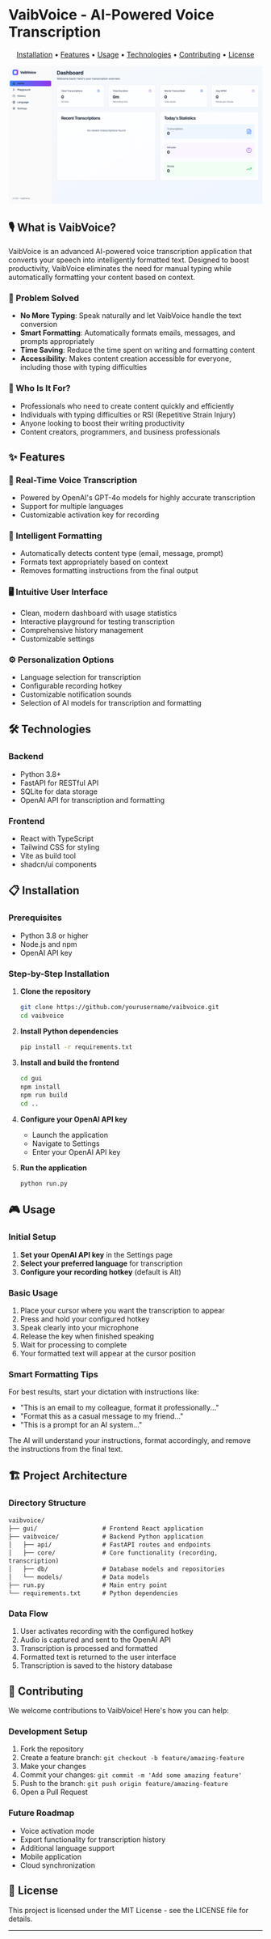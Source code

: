 # VaibVoice - AI-Powered Voice Transcription


<p align="center">
  <a href="#installation">Installation</a> •
  <a href="#features">Features</a> •
  <a href="#usage">Usage</a> •
  <a href="#technologies">Technologies</a> •
  <a href="#contributing">Contributing</a> •
  <a href="#license">License</a>
</p>

![img.png](img.png)

## 🎙️ What is VaibVoice?

VaibVoice is an advanced AI-powered voice transcription application that converts your speech into intelligently formatted text. Designed to boost productivity, VaibVoice eliminates the need for manual typing while automatically formatting your content based on context.

### 🚀 Problem Solved

- **No More Typing**: Speak naturally and let VaibVoice handle the text conversion
- **Smart Formatting**: Automatically formats emails, messages, and prompts appropriately
- **Time Saving**: Reduce the time spent on writing and formatting content
- **Accessibility**: Makes content creation accessible for everyone, including those with typing difficulties

### 👥 Who Is It For?

- Professionals who need to create content quickly and efficiently
- Individuals with typing difficulties or RSI (Repetitive Strain Injury)
- Anyone looking to boost their writing productivity
- Content creators, programmers, and business professionals

## ✨ Features

### 🎤 Real-Time Voice Transcription
- Powered by OpenAI's GPT-4o models for highly accurate transcription
- Support for multiple languages
- Customizable activation key for recording

### 🧠 Intelligent Formatting
- Automatically detects content type (email, message, prompt)
- Formats text appropriately based on context
- Removes formatting instructions from the final output

### 🖥️ Intuitive User Interface
- Clean, modern dashboard with usage statistics
- Interactive playground for testing transcription
- Comprehensive history management
- Customizable settings

### ⚙️ Personalization Options
- Language selection for transcription
- Configurable recording hotkey
- Customizable notification sounds
- Selection of AI models for transcription and formatting

## 🛠️ Technologies

### Backend
- Python 3.8+
- FastAPI for RESTful API
- SQLite for data storage
- OpenAI API for transcription and formatting

### Frontend
- React with TypeScript
- Tailwind CSS for styling
- Vite as build tool
- shadcn/ui components

## 📋 Installation

### Prerequisites
- Python 3.8 or higher
- Node.js and npm
- OpenAI API key

### Step-by-Step Installation

1. **Clone the repository**
   ```bash
   git clone https://github.com/yourusername/vaibvoice.git
   cd vaibvoice
   ```

2. **Install Python dependencies**
   ```bash
   pip install -r requirements.txt
   ```

3. **Install and build the frontend**
   ```bash
   cd gui
   npm install
   npm run build
   cd ..
   ```

4. **Configure your OpenAI API key**
   - Launch the application
   - Navigate to Settings
   - Enter your OpenAI API key

5. **Run the application**
   ```bash
   python run.py
   ```

## 🎮 Usage

### Initial Setup
1. **Set your OpenAI API key** in the Settings page
2. **Select your preferred language** for transcription
3. **Configure your recording hotkey** (default is Alt)

### Basic Usage
1. Place your cursor where you want the transcription to appear
2. Press and hold your configured hotkey
3. Speak clearly into your microphone
4. Release the key when finished speaking
5. Wait for processing to complete
6. Your formatted text will appear at the cursor position

### Smart Formatting Tips
For best results, start your dictation with instructions like:
- "This is an email to my colleague, format it professionally..."
- "Format this as a casual message to my friend..."
- "This is a prompt for an AI system..."

The AI will understand your instructions, format accordingly, and remove the instructions from the final text.

## 🏗️ Project Architecture

### Directory Structure
```
vaibvoice/
├── gui/                  # Frontend React application
├── vaibvoice/            # Backend Python application
│   ├── api/              # FastAPI routes and endpoints
│   ├── core/             # Core functionality (recording, transcription)
│   ├── db/               # Database models and repositories
│   └── models/           # Data models
├── run.py                # Main entry point
└── requirements.txt      # Python dependencies
```

### Data Flow
1. User activates recording with the configured hotkey
2. Audio is captured and sent to the OpenAI API
3. Transcription is processed and formatted
4. Formatted text is returned to the user interface
5. Transcription is saved to the history database

## 👥 Contributing

We welcome contributions to VaibVoice! Here's how you can help:

### Development Setup
1. Fork the repository
2. Create a feature branch: `git checkout -b feature/amazing-feature`
3. Make your changes
4. Commit your changes: `git commit -m 'Add some amazing feature'`
5. Push to the branch: `git push origin feature/amazing-feature`
6. Open a Pull Request

### Future Roadmap
- Voice activation mode
- Export functionality for transcription history
- Additional language support
- Mobile application
- Cloud synchronization

## 📄 License

This project is licensed under the MIT License - see the LICENSE file for details.


---



<!-- Keywords for SEO -->
<!-- 
Transcription voice AI, Voice-to-text conversion, AI formatting, Productivity tool,
OpenAI GPT-4, Voice assistant, Intelligent dictation, Speech recognition,
Automatic formatting, Voice productivity, AI transcription, Smart voice assistant
-->
